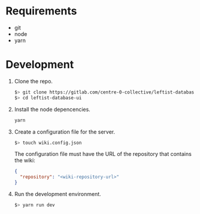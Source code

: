 # Requirements

+ git
+ node
+ yarn

# Development

1. Clone the repo.
    ```bash
    $> git clone https://gitlab.com/centre-0-collective/leftist-database-ui
    $> cd leftist-database-ui
    ```

2. Install the node depencencies.
    ```bash
    yarn
    ```

3. Create a configuration file for the server.
    ```bash
    $> touch wiki.config.json
    ```

    The configuration file must have the URL of the repository that contains the
    wiki:

    ```json
    {
      "repository": "<wiki-repository-url>"
    }
    ```

4. Run the development environment.
    ```bash
    $> yarn run dev
    ```
